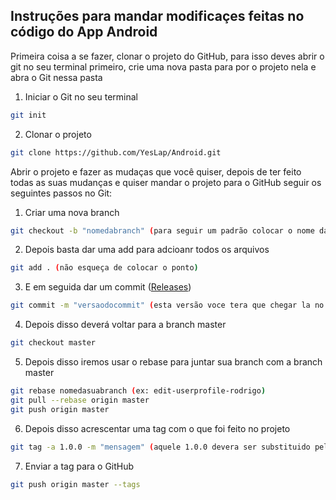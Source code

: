 ## Instruções para mandar modificaçes feitas no código do App Android

Primeira coisa a se fazer, clonar o projeto do GitHub, para isso deves abrir o git no seu terminal primeiro, crie uma nova pasta para por o projeto nela  e abra o Git nessa pasta

1. Iniciar o Git no seu terminal
```bash
git init
```

2. Clonar o projeto
```bash
git clone https://github.com/YesLap/Android.git
```

Abrir o projeto e fazer as mudaças que você quiser, depois de ter feito todas as suas mudanças e quiser mandar o projeto para o GitHub seguir os seguintes passos no Git:

1. Criar uma nova branch
```bash
git checkout -b "nomedabranch" (para seguir um padrão colocar o nome da seguinte maneira, edit-nomedaactivity-seunome)
```

2. Depois basta dar uma add para adcioanr todos os arquivos
```bash
git add . (não esqueça de colocar o ponto)
```

3. E em seguida dar um commit ([Releases](https://github.com/YesLap/Android/releases))
```bash
git commit -m "versaodocommit" (esta versão voce tera que chegar la no repositorio do GitHub [Releases](https://github.com/YesLap/Android/releases) qual foi a ultima versao lançada e acrescentar uma a mais, ex, se a ultima for 1.0.9 voce devera colcoar 1.0.10)
```

4. Depois disso deverá voltar para a branch master
```bash
git checkout master
```

5. Depois disso iremos usar o rebase para juntar sua branch com a branch master
```bash
git rebase nomedasuabranch (ex: edit-userprofile-rodrigo)
git pull --rebase origin master
git push origin master
```

6. Depois disso acrescentar uma tag com o que foi feito no projeto
```bash
git tag -a 1.0.0 -m "mensagem" (aquele 1.0.0 devera ser substituido pela versao que voce commitou, e a mensagem devera descrever o que voce editou no projeto)
```

7. Enviar a tag para o GitHub
```bash
git push origin master --tags
```
